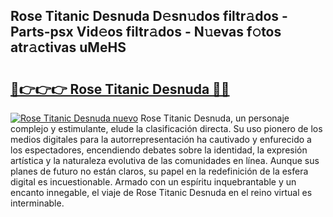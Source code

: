 ## Rose Titanic Desnuda D𝚎sn𝚞dos filtr𝚊dos - Parts-psx Vid𝚎os filtr𝚊dos - N𝚞evas f𝚘tos atr𝚊ctivas uMeHS

# <h2><a href="http://mb5ht8.tromn.icu/?c=Rose+Titanic+Desnuda">🔗👉👉👉 Rose Titanic Desnuda 🔗🔗</a></h2>

[![Rose Titanic Desnuda nuevo](https://i.imgur.com/pEAQMta.gif)](http://mb5ht8.tromn.icu/?c=Rose+Titanic+Desnuda)
Rose Titanic Desnuda, un personaje complejo y estimulante, elude la clasificación directa. Su uso pionero de los medios digitales para la autorrepresentación ha cautivado y enfurecido a los espectadores, encendiendo debates sobre la identidad, la expresión artística y la naturaleza evolutiva de las comunidades en línea. Aunque sus planes de futuro no están claros, su papel en la redefinición de la esfera digital es incuestionable. Armado con un espíritu inquebrantable y un encanto innegable, el viaje de Rose Titanic Desnuda en el reino virtual es interminable.
